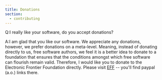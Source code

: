 ```yaml
---
title: Donations
section:
  - contributing
---
```


Q:I really like your software, do you accept donations?

A:I am glad that you like our software. We appreciate any donations, however, we
prefer donations on a meta-level. Meaning, instead of donating directly to us,
free software authors, we feel it is a better idea to donate to a foundation
that ensures that the conditions amongst which free software can flourish remain
valid. Therefore, I would like you to donate to the Electronic Frontier
Foundation directly. Please visit [EFF](https://secure.eff.org/) -- you'll find
paypal (a.o.) links there.

